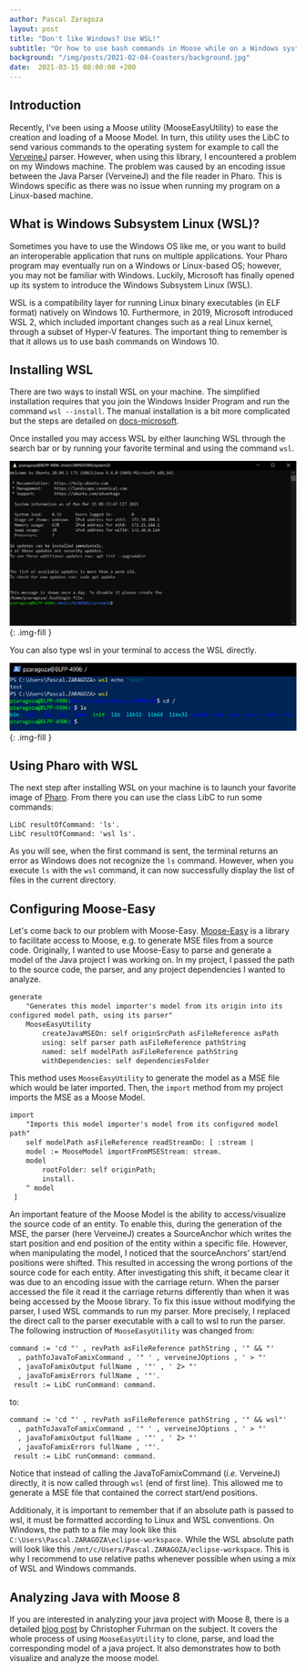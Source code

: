 ```yaml
---
author: Pascal Zaragoza
layout: post
title: "Don't like Windows? Use WSL!"
subtitle: "Or how to use bash commands in Moose while on a Windows system"
background: "/img/posts/2021-02-04-Coasters/background.jpg"
date:  2021-03-15 08:00:00 +200
---
```


## Introduction

Recently, I've been using a Moose utility (MooseEasyUtility) to ease the creation and loading of a Moose Model.
In turn, this utility uses the LibC to send various commands to the operating system for example to call the [VerveineJ](https://github.com/moosetechnology/VerveineJ) parser.
However, when using this library, I encountered a problem on my Windows machine.
The problem was caused by an encoding issue between the Java Parser (VerveineJ) and the file reader in Pharo.
This is Windows specific as there was no issue when running my program on a Linux-based machine.

## What is Windows Subsystem Linux (WSL)?

Sometimes you have to use the Windows OS like me, or you want to build an interoperable application that runs on multiple applications.
Your Pharo program may eventually run on a Windows or Linux-based OS; however, you may not be familiar with Windows.
Luckily, Microsoft has finally opened up its system to introduce the Windows Subsystem Linux (WSL).

WSL is a compatibility layer for running Linux binary executables (in ELF format) natively on Windows 10.
Furthermore, in 2019, Microsoft introduced WSL 2, which included important changes such as a real Linux kernel, through a subset of Hyper-V features.
The important thing to remember is that it allows us to use bash commands on Windows 10.

## Installing WSL

There are two ways to install WSL on your machine. The simplified installation requires that you join the Windows Insider Program and run the command `wsl --install`. The manual installation is a bit more complicated but the steps are detailed on [docs-microsoft](https://docs.microsoft.com/en-us/windows/wsl/install-win10#manual-installation-steps).

Once installed you may access WSL by either launching WSL through the search bar or by running your favorite terminal and using the command `wsl`.

!["search"](/img/posts/2021-03-15-WSL/WSLterminal.png){: .img-fill }

You can also type wsl in your terminal to access the WSL directly.

!["search"](/img/posts/2021-03-15-WSL/powershell-wsl.png){: .img-fill }

## Using Pharo with WSL

The next step after installing WSL on your machine is to launch your favorite image of [Pharo](https://pharo.org). From there you can use the class LibC to run some commands:

```st
LibC resultOfCommand: 'ls'.
LibC resultOfCommand: 'wsl ls'.
```

As you will see, when the first command is sent, the terminal returns an error as Windows does not recognize the `ls` command.
However, when you execute `ls` with the `wsl` command, it can now successfully display the list of files in the current directory.

## Configuring Moose-Easy

Let's come back to our problem with Moose-Easy. [Moose-Easy](https://github.com/moosetechnology/Moose-Easy) is a library to facilitate access to Moose, e.g. to generate MSE files from a source code.
Originally, I wanted to use Moose-Easy to parse and generate a model of the Java project I was working on.
In my project, I passed the path to the source code, the parser, and any project dependencies I wanted to analyze.

```st
generate
    "Generates this model importer's model from its origin into its configured model path, using its parser"
    MooseEasyUtility
        createJavaMSEOn: self originSrcPath asFileReference asPath
        using: self parser path asFileReference pathString
        named: self modelPath asFileReference pathString
        withDependencies: self dependenciesFolder
```

This method uses `MooseEasyUtility` to generate the model as a MSE file which would be later imported.
Then, the `import` method from my project imports the MSE as a Moose Model.

```st
import
    "Imports this model importer's model from its configured model path"
    self modelPath asFileReference readStreamDo: [ :stream |
    model := MooseModel importFromMSEStream: stream.
    model 
        rootFolder: self originPath;
        install.
    ^ model
 ]
```

An important feature of the Moose Model is the ability to access/visualize the source code of an entity.
To enable this, during the generation of the MSE, the parser (here VerveineJ) creates a SourceAnchor which writes the start position and end position of the entity within a specific file.
However, when manipulating the model, I noticed that the sourceAnchors' start/end positions were shifted.
This resulted in accessing the wrong portions of the source code for each entity. After investigating this shift, it became clear it was due to an encoding issue with the carriage return.
When the parser accessed the file it read it the carriage returns differently than when it was being accessed by the Moose library.
To fix this issue without modifying the parser, I used WSL commands to run my parser.
More precisely, I replaced the direct call to the parser executable with a call to wsl to run the parser.
The following instruction of `MooseEasyUtility` was changed from:

```st
command := 'cd "' , revPath asFileReference pathString , '" && "'
  , pathToJavaToFamixCommand , '" ' , verveineJOptions , ' > "'
  , javaToFamixOutput fullName , '"' , ' 2> "'
  , javaToFamixErrors fullName , '"'.
 result := LibC runCommand: command.
```

to:

```st
command := 'cd "' , revPath asFileReference pathString , '" && wsl"'
  , pathToJavaToFamixCommand , '" ' , verveineJOptions , ' > "'
  , javaToFamixOutput fullName , '"' , ' 2> "'
  , javaToFamixErrors fullName , '"'.
 result := LibC runCommand: command.
```

Notice that instead of calling the JavaToFamixCommand (_i.e._ VerveineJ) directly, it is now called through `wsl` (end of first line).
This allowed me to generate a MSE file that contained the correct start/end positions.

Additionaly, it is important to remember that if an absolute path is passed to wsl, it must be formatted according to Linux and WSL conventions. On Windows, the path to a file may look like this `C:\Users\Pascal.ZARAGOZA\eclipse-workspace`. While the WSL absolute path will look like this `/mnt/c/Users/Pascal.ZARAGOZA/eclipse-workspace`. This is why I recommend to use relative paths whenever possible when using a mix of WSL and Windows commands.

## Analyzing Java with Moose 8

If you are interested in analyzing your java project with Moose 8, there is a detailed [blog post](https://fuhrmanator.github.io/2019/07/29/AnalyzingJavaWithMoose.html) by Christopher Fuhrman on the subject.
It covers the whole process of using `MooseEasyUtility` to clone, parse, and load the corresponding model of a java project.
It also demonstrates how to both visualize and analyze the moose model.
